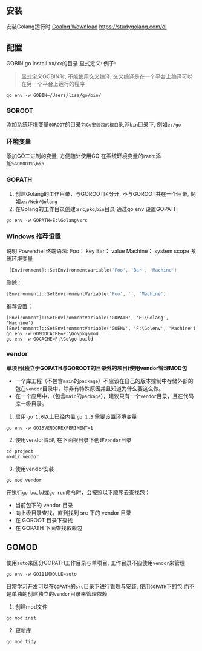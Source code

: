 ## 安装

安装Golang运行时
[Goalng Wownload](https://tip.golang.org/learn/)
https://studygolang.com/dl

## 配置

GOBIN
go install xx/xx的目录
显式定义: 例子:
> 显式定义GOBIN时, 不能使用交叉编译, 交叉编译是在一个平台上编译可以在另一个平台上运行的程序

```
go env -w GOBIN=/Users/lisa/go/bin/
```

### GOROOT

添加系统环境变量`GOROOT`的目录为`Go安装包的根目录`,非`bin`目录下, 例如`e:/go`

### 环境变量

添加GO二进制的变量, 方便随处使用GO
在系统环境变量的`Path`:添加`%GOROOT%\bin`

### GOPATH

1. 创建Golang的工作目录，与GOROOT区分开, 不与GOROOT共在一个目录, 例如:`e:/Web/Golang`
2. 在Golang的工作目录创建:`src`,`pkg`,`bin`目录
   通过go env 设置GOPATH

```shell
go env -w GOPATH=E:\Golang\src
```

### Windows 推荐设置

说明
Powershell终端语法:
Foo： key
Bar： value
Machine： system scope 系统环境变量

```powershell
 [Environment]::SetEnvironmentVariable('Foo', 'Bar', 'Machine')
```

删除：

```powershell
[Environment]::SetEnvironmentVariable('Foo', '', 'Machine')
```

推荐设置：

```shell
[Environment]::SetEnvironmentVariable('GOPATH', 'F:\Golang', 'Machine')
[Environment]::SetEnvironmentVariable('GOENV', 'F:\Go\env', 'Machine')
go env -w GOMODCACHE=F:\Go\pkg\mod
go env -w GOCACHE=F:\Go\go-build
```

### vendor

**单项目(独立于GOPATH与GOROOT的目录外的项目)使用vendor管理MOD包**

- 一个库工程（不包含`main`的`package`）不应该在自己的版本控制中存储外部的包在`vendor`目录中，除非有特殊原因并且知道为什么要这么做。
- 在一个应用中，（包含`main`的`package`），建议只有一个`vendor`目录，且在代码库一级目录。

1. 启用
   `go 1.6`以上已经内置
   `go 1.5` 需要设置环境变量

```shell
go env -w GO15VENDOREXPERIMENT=1
```

2. 使用vendor管理, 在下面根目录下创建`vendor`目录

```shell
cd project
mkdir vendor
```

3. 使用vendor安装

```shell
go mod vendor
```

在执行`go build`或`go run`命令时，会按照以下顺序去查找包：

- 当前包下的 vendor 目录
- 向上级目录查找，直到找到 src 下的 vendor 目录
- 在 GOROOT 目录下查找
- 在 GOPATH 下面查找依赖包

## GOMOD

使用`auto`来区分GOPATH工作目录与单项目, 工作目录不应使用`vendor`来管理

```shell
go env -w GO111MODULE=auto
```

日常学习开发可以在`GOPATH`的`src`目录下进行管理与安装, 使用`GOPATH`下的包,而不是单独的创建独立的`vendor`目录来管理依赖

1. 创建mod文件

```pwsh
go mod init
```

2. 更新库

```
go mod tidy
```
